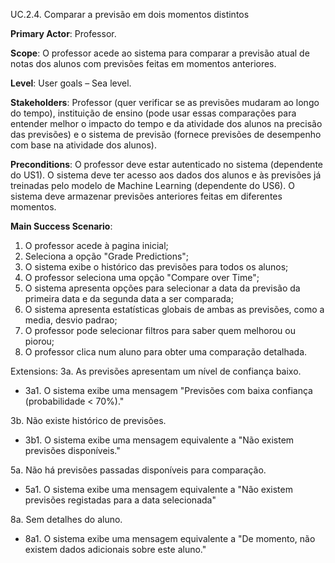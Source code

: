 UC.2.4. Comparar a previsão em dois momentos distintos  

**Primary Actor**: Professor.

**Scope**: O professor acede ao sistema para comparar a previsão atual de notas dos alunos com previsões feitas em momentos anteriores.

**Level**: User goals – Sea level.

**Stakeholders**: Professor (quer verificar se as previsões mudaram ao longo do tempo), instituição de ensino (pode usar essas comparações para entender melhor o impacto do tempo e da atividade dos alunos na precisão das previsões) e o sistema de previsão (fornece previsões de desempenho com base na atividade dos alunos).

**Preconditions**: O professor deve estar autenticado no sistema (dependente do US1). O sistema deve ter acesso aos dados dos alunos e às previsões já treinadas pelo modelo de Machine Learning (dependente do US6). O sistema deve armazenar previsões anteriores feitas em diferentes momentos.

**Main Success Scenario**:  
1. O professor acede à pagina inicial;
2. Seleciona a opção "Grade Predictions";
3. O sistema exibe o histórico das previsões para todos os alunos;
4. O professor seleciona uma opção "Compare over Time";
5. O sistema apresenta opções para selecionar a data da previsão da primeira data e da segunda data a ser comparada;
6. O sistema apresenta estatísticas globais de ambas as previsões, como a media, desvio padrao;
7. O professor pode selecionar filtros para saber quem melhorou ou piorou;
8. O professor clica num aluno para obter uma comparação detalhada.

Extensions:
3a. As previsões apresentam um nível de confiança baixo.
- 3a1. O sistema exibe uma mensagem "Previsões com baixa confiança (probabilidade < 70%)."

3b. Não existe histórico de previsões.
- 3b1. O sistema exibe uma mensagem equivalente a "Não existem previsões disponíveis."

5a. Não há previsões passadas disponíveis para comparação.
- 5a1. O sistema exibe uma mensagem equivalente a "Não existem previsões registadas para a data selecionada"

8a. Sem detalhes do aluno.
- 8a1. O sistema exibe uma mensagem equivalente a "De momento, não existem dados adicionais sobre este aluno."